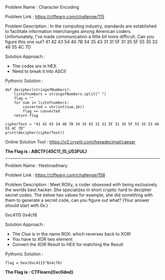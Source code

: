 Problem Name : Character Encoding

Problem Link : https://ctflearn.com/challenge/115

Problem Description : In the computing industry, standards are established to facilitate information interchanges among American coders. Unfortunately, I've made communication a little bit more difficult. Can you figure this one out? 41 42 43 54 46 7B 34 35 43 31 31 5F 31 35 5F 55 35 33 46 55 4C 7D

Solution Approach :

- The codes are in HEX.
- Need to break it into ASCII

Pythonic Solution : 
```
def decipher(stringofNumbers):
	listofnumbers = stringofNumbers.split(" ")
	flag = ""
	for num in listofnumbers:
		converted = chr(int(num,16))
		flag += converted		
	return flag

cipherText = "41 42 43 54 46 7B 34 35 43 31 31 5F 31 35 5F 55 35 33 46 55 4C 7D"
print(decipher(cipherText))

```

Online Solution Tool : https://v2.cryptii.com/hexadecimal/caesar

**The Flag is : ABCTF{45C11_15_U53FUL}**

******************************************************************
Problem Name : Hextroadinary

Problem Link : https://ctflearn.com/challenge/158

Problem Description : Meet ROXy, a coder obsessed with being exclusively the worlds best hacker. She specializes in short cryptic hard to decipher secret codes. The below hex values for example, she did something with them to generate a secret code, can you figure out what? 
(Your answer should start with 0x.)

0xc4115 0x4cf8

Solution Approach :

- The Clue is in the name ROX: which reverses back to XOR!
- You have to XOR two element
- Convert the XOR Result to HEX for matching the Result

Pythonic Solution : 

```flag = hex(0xc4115^0x4cf8)```

**The Flag is : CTFlearn{0xc0ded}**
